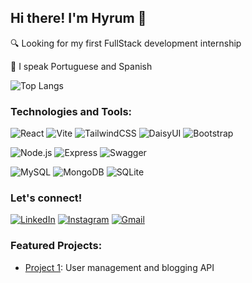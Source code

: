 ## Hi there! I'm Hyrum 👋

🔍 Looking for my first FullStack development internship

💬 I speak Portuguese and Spanish


![Top Langs](https://github-readme-stats.vercel.app/api/top-langs/?username=devHyrum&layout=compact&langs_count=16&theme=dark)

### Technologies and Tools:


![React](https://img.shields.io/badge/React-20232A?style=for-the-badge&logo=react&logoColor=61DAFB)
![Vite](https://img.shields.io/badge/vite-%23646CFF.svg?style=for-the-badge&logo=vite&logoColor=white)
![TailwindCSS](https://img.shields.io/badge/Tailwind_CSS-38B2AC?style=for-the-badge&logo=tailwind-css&logoColor=white)
![DaisyUI](https://img.shields.io/badge/DaisyUI-5A0EF8.svg?style=for-the-badge&logo=DaisyUI&logoColor=white)
![Bootstrap](https://img.shields.io/badge/bootstrap-%238511FA.svg?style=for-the-badge&logo=bootstrap&logoColor=white)

![Node.js](https://img.shields.io/badge/Node.js-43853D?style=for-the-badge&logo=node.js&logoColor=white)
![Express](https://img.shields.io/badge/express.js-%23404d59.svg?style=for-the-badge&logo=express&logoColor=%2361DAFB)
![Swagger](https://img.shields.io/badge/Swagger-85EA2D?style=for-the-badge&logo=Swagger&logoColor=white)

![MySQL](https://img.shields.io/badge/MySQL-005C84?style=for-the-badge&logo=mysql&logoColor=white) 
![MongoDB](https://img.shields.io/badge/MongoDB-%234ea94b.svg?style=for-the-badge&logo=mongodb&logoColor=white)
![SQLite](https://img.shields.io/badge/sqlite-%2307405e.svg?style=for-the-badge&logo=sqlite&logoColor=white)

### Let's connect!
[![LinkedIn](https://img.shields.io/badge/LinkedIn-0077B5?style=for-the-badge&logo=linkedin&logoColor=white)](https://www.linkedin.com/in/hyrum-spencer-olivera-fernandez-13ba2622b/)
[![Instagram](https://img.shields.io/badge/Instagram-E4405F?style=for-the-badge&logo=instagram&logoColor=white)](https://www.instagram.com/_hyrumolivera_/)
[![Gmail](https://img.shields.io/badge/Gmail-D14836?style=for-the-badge&logo=gmail&logoColor=white)](mailto:holivera0730@gmail.com)



### Featured Projects:
- [Project 1](https://github.com/devHyrum/User-Management-and-Blogging-API): User management and blogging API


